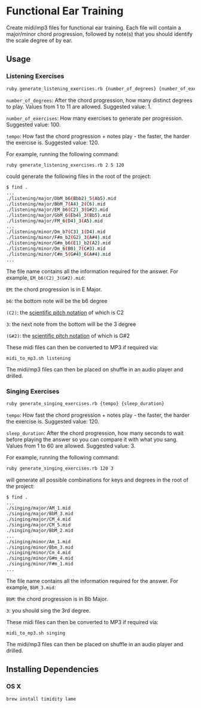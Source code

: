 # Functional Ear Training
Create midi/mp3 files for functional ear training. Each file will contain a major/minor chord progression, followed by note(s) that you should identify the scale degree of by ear.

## Usage
### Listening Exercises
```sh
ruby generate_listening_exercises.rb {number_of_degrees} {number_of_exercises} {tempo}
```

`number_of_degrees`: After the chord progression, how many distinct degrees to play. Values from 1 to 11 are allowed. Suggested value: 1.

`number_of_exercises`: How many exercises to generate per progression. Suggested value: 100.

`tempo`: How fast the chord progression + notes play - the faster, the harder the exercise is. Suggested value: 120.

For example, running the following command:
```sh
ruby generate_listening_exercises.rb 2 5 120
```
could generate the following files in the root of the project:
```sh
$ find .
...
./listening/major/DbM_b6(Bbb2)_5(Ab5).mid
./listening/major/BbM_7(A4)_2(C6).mid
./listening/major/EM_b6(C2)_3(G#2).mid
./listening/major/GbM_6(Eb4)_3(Bb5).mid
./listening/major/FM_6(D4)_3(A5).mid
...
./listening/minor/Dm_b7(C3)_1(D4).mid
./listening/minor/F#m_b2(G2)_3(A#4).mid
./listening/minor/G#m_b6(E1)_b2(A2).mid
./listening/minor/Dm_6(B0)_7(C#3).mid
./listening/minor/C#m_5(G#4)_6(A#4).mid
...
```
The file name contains all the information required for the answer. For example, `EM_b6(C2)_3(G#2).mid`:

`EM`: the chord progression is in E Major.

`b6`: the bottom note will be the b6 degree

`(C2)`: the [scientific pitch notation](https://en.wikipedia.org/wiki/Scientific_pitch_notation) of which is C2

`3`: the next note from the bottom will be the 3 degree

`(G#2)`: the [scientific pitch notation](https://en.wikipedia.org/wiki/Scientific_pitch_notation) of which is G#2

These midi files can then be converted to MP3 if required via:
```
midi_to_mp3.sh listening
```

The midi/mp3 files can then be placed on shuffle in an audio player and drilled.

### Singing Exercises
```sh
ruby generate_singing_exercises.rb {tempo} {sleep_duration}
```

`tempo`: How fast the chord progression + notes play - the faster, the harder the exercise is. Suggested value: 120.

`sleep_duration`: After the chord progression, how many seconds to wait before playing the answer so you can compare it with what you sang. Values from 1 to 60 are allowed. Suggested value: 3.


For example, running the following command:
```sh
ruby generate_singing_exercises.rb 120 3
```
will generate all possible combinations for keys and degrees in the root of the project:
```sh
$ find .
...
./singing/major/AM_1.mid
./singing/major/BbM_3.mid
./singing/major/CM_4.mid
./singing/major/CM_5.mid
./singing/major/BbM_2.mid
...
./singing/minor/Am_1.mid
./singing/minor/Bbm_3.mid
./singing/minor/Cm_4.mid
./singing/minor/G#m_4.mid
./singing/minor/F#m_1.mid
...
```
The file name contains all the information required for the answer. For example, `BbM_3.mid`:

`BbM`: the chord progression is in Bb Major.

`3`: you should sing the 3rd degree.

These midi files can then be converted to MP3 if required via:
```
midi_to_mp3.sh singing
```

The midi/mp3 files can then be placed on shuffle in an audio player and drilled.

## Installing Dependencies
### OS X
```
brew install timidity lame
```
